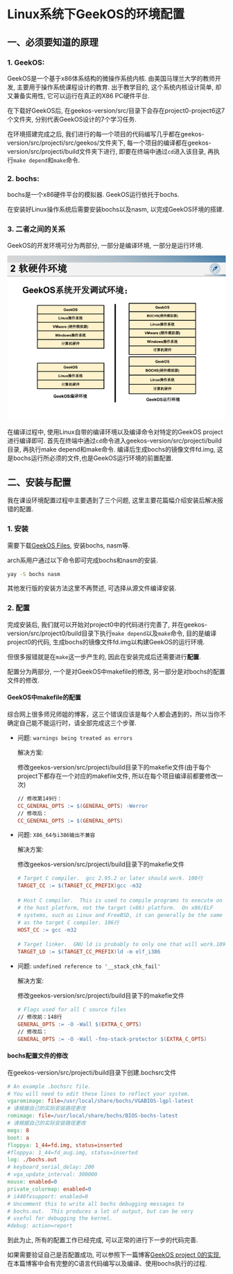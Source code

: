 # Linux系统下GeekOS的环境配置

## 一、必须要知道的原理

### 1. GeekOS:

GeekOS是一个基于x86体系结构的微操作系统内核. 由美国马理兰大学的教师开发, 主要用于操作系统课程设计的教育. 出于教学目的, 这个系统内核设计简单, 却又兼备实用性, 它可以运行在真正的X86 PC硬件平台.

在下载好GeekOS后, 在geekos-version/src/目录下会存在project0-project6这7个文件夹, 分别代表GeekOS设计的7个学习任务.

在环境搭建完成之后, 我们进行的每一个项目的代码编写几乎都在geekos-version/src/projecti/src/geekos/文件夹下, 每一个项目的编译都在geekos-version/src/projecti/build文件夹下进行, 即要在终端中通过``cd``进入该目录, 再执行``make depend``和``make``命令.

### 2. bochs:

bochs是一个x86硬件平台的模拟器. GeekOS运行依托于bochs. 

在安装好Linux操作系统后需要安装bochs以及nasm, 以完成GeekOS环境的搭建.

### 3. **二者之间的关系**

GeekOS的开发环境可分为两部分, 一部分是编译环境, 一部分是运行环境. 

![](https://raw.githubusercontent.com/bonjour-npy/Image-Hosting-Service/main/typora_images/202304251116967.jpg)

在编译过程中, 使用Linux自带的编译环境以及编译命令对特定的GeekOS project进行编译即可. 首先在终端中通过``cd``命令进入geekos-version/src/projecti/build目录, 再执行make depend和make命令. 编译后生成bochs的镜像文件fd.img, 这是bochs运行所必须的文件,也是GeekOS运行环境的前置配置. 

## 二、安装与配置

我在课设环境配置过程中主要遇到了三个问题, 这里主要花篇幅介绍安装后解决报错的配置.

### 1. 安装

需要下载[GeekOS Files](https://sourceforge.net/projects/geekos/files/), 安装bochs, nasm等.

arch系用户通过以下命令即可完成bochs和nasm的安装.

```bash
yay -S bochs nasm
```

其他发行版的安装方法这里不再赘述, 可选择从源文件编译安装.

### 2. 配置

完成安装后, 我们就可以开始对project0中的代码进行完善了, 并在geekos-version/src/project0/build目录下执行``make depend``以及``make``命令, 目的是编译project0的代码, 生成bochs的镜像文件fd.img以构建GeekOS的运行环境.

但很多报错就是在``make``这一步产生的, 因此在安装完成后还需要进行**配置**.

配置分为两部分, 一个是对GeekOS中makefile的修改, 另一部分是对bochs的配置文件的修改.

#### GeekOS中makefile的配置

综合网上很多师兄师姐的博客，这三个错误应该是每个人都会遇到的，所以当你不确定自己能不能运行时，请全部完成这三个步骤.

- 问题: ``warnings being treated as errors``

  解决方案: 

  修改geekos-version/src/projecti/build目录下的makefie文件(由于每个project下都存在一个对应的makefile文件, 所以在每个项目编译前都要修改一次)

  ```makefile
  // 修改第149行：
  CC_GENERAL_OPTS := $(GENERAL_OPTS) -Werror 
  // 修改后：
  CC_GENERAL_OPTS := $(GENERAL_OPTS)
  ```

- 问题: ``X86_64与i386输出不兼容``

  解决方案: 

  修改geekos-version/src/projecti/build目录下的makefie文件

  ```makefile
  # Target C compiler.  gcc 2.95.2 or later should work. 100行
  TARGET_CC := $(TARGET_CC_PREFIX)gcc -m32
  
  # Host C compiler.  This is used to compile programs to execute on
  # the host platform, not the target (x86) platform.  On x86/ELF
  # systems, such as Linux and FreeBSD, it can generally be the same
  # as the target C compiler. 106行
  HOST_CC := gcc -m32
  
  # Target linker.  GNU ld is probably to only one that will work.109行
  TARGET_LD := $(TARGET_CC_PREFIX)ld -m elf_i386
  ```

- 问题: ``undefined reference to '__stack_chk_fail'``

  解决方案: 

  修改geekos-version/src/projecti/build目录下的makefie文件

  ```makefile
  # Flags used for all C source files
  // 修改前：148行
  GENERAL_OPTS := -O -Wall $(EXTRA_C_OPTS)
  // 修改后：
  GENERAL_OPTS := -O -Wall -fno-stack-protector $(EXTRA_C_OPTS)
  ```

#### bochs配置文件的修改

在geekos-version/src/projecti/build目录下创建.bochsrc文件

  ```makefile
  # An example .bochsrc file.
  # You will need to edit these lines to reflect your system.
  vgaromimage: file=/usr/local/share/bochs/VGABIOS-lgpl-latest
  # 请根据自己的实际安装路径更改
  romimage: file=/usr/local/share/bochs/BIOS-bochs-latest
  # 请根据自己的实际安装路径更改
  megs: 8
  boot: a
  floppya: 1_44=fd.img, status=inserted
  #floppya: 1_44=fd_aug.img, status=inserted
  log: ./bochs.out
  # keyboard_serial_delay: 200
  # vga_update_interval: 300000
  mouse: enabled=0
  private_colormap: enabled=0
  # i440fxsupport: enabled=0
  # Uncomment this to write all bochs debugging messages to
  # bochs.out.  This produces a lot of output, but can be very
  # useful for debugging the kernel.
  #debug: action=report
  
  ```

到此为止, 所有的配置工作已经完成, 可以正常的进行下一步的代码完善.

如果需要验证自己是否配置成功, 可以参照下一篇博客[GeekOS project 0的实现](), 在本篇博客中会有完整的C语言代码编写以及编译、使用bochs执行的过程.
